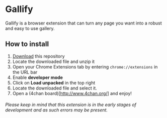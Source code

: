 # Gallify
Gallify is a browser extension that can turn any page you want into a robust and easy to use gallery.

## How to install
1. [Download](https://github.com/lauchlan105/gallify/archive/master.zip) this repository
2. Locate the downloaded file and unzip it
3. Open your Chrome Extensions tab by entering `chrome://extensions` in the URL bar
4. Enable **developer mode**
5. Click on **Load unpacked** in the top right
6. Locate the downloaded file and select it.
7. Open a (4chan board)[http://www.4chan.org/] and enjoy!

###### Please keep in mind that this extension is in the early stages of development and as such errors may be present.
